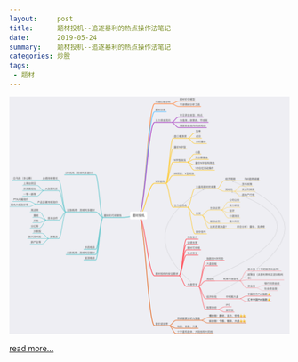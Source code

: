 ```yaml
---
layout:     post
title:      题材投机--追逐暴利的热点操作法笔记
date:       2019-05-24
summary:    题材投机--追逐暴利的热点操作法笔记
categories: 炒股
tags:
 - 题材
---
```


<img src="https://raw.githubusercontent.com/3xp10it/pic/master/题材投机.png" data-action="zoom">

<a target="_blank" href="https://github.com/3xp10it/books/blob/master/%E9%A2%98%E6%9D%90%E6%8A%95%E6%9C%BA%20%20%E8%BF%BD%E9%80%90%E6%9A%B4%E5%88%A9%E7%9A%84%E7%83%AD%E7%82%B9%E6%93%8D%E4%BD%9C%E6%B3%95.pdf">read more...</a>

